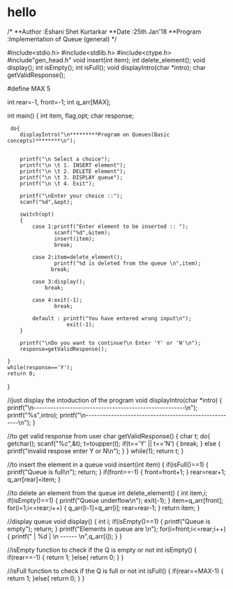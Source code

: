 # hello
/*
**Author	:Eshani Shet Kurtarkar
**Date		:25th Jan'18
**Program	:Implementation of Queue (general)
*/


#include<stdio.h>
#include<stdlib.h>
#include<ctype.h>
#include"gen_head.h"
void insert(int item);
int delete_element();
void display();
int isEmpty();
int isFull();
void displayIntro(char *intro);
char getValidResponse();

#define MAX 5

int rear=-1, front=-1;
int q_arr[MAX];

int main()
{
	int item, flag,opt;
	char response;

	 do{
		displayIntro("\n*********Program on Queues(Basic concepts)********\n");
		
	
		printf("\n Select a choice");
		printf("\n \t 1. INSERT element");
		printf("\n \t 2. DELETE element");
		printf("\n \t 3. DISPLAY queue");
		printf("\n \t 4. Exit");
		
		printf("\nEnter your choice ::");
		scanf("%d",&opt);
		
		switch(opt)
		{
			case 1:printf("Enter element to be inserted :: ");
				   scanf("%d",&item);
				   insert(item);
				   break;
				
			case 2:item=delete_element();
				   printf("%d is deleted from the queue \n",item);
				  break;
				
			case 3:display();
				break;
			
			case 4:exit(-1);
				   break;
				
			default : printf("You have entered wrong input\n");
				       exit(-1);					
		}
	
		printf("\nDo you want to continue?\n Enter 'Y' or 'N'\n");
		response=getValidResponse();
	
	}
	while(response=='Y');
	return 0;
}



//just display the intoduction of the program
void displayIntro(char *intro)
{
	printf("\n------------------------------------------------------\n");	
	printf("%s",intro);
	printf("\n------------------------------------------------------\n");
}


//to get valid response from user
char getValidResponse()
{
	char t;
	do{
		getchar();
		scanf("%c",&t);
		t=toupper(t);
		if(t=='Y' || t=='N')
		 {
		 	break;
		 }
		else
		 {
		  	printf("invalid respose enter Y or N\n");
		 }
	}
	while(1);
	return t;
}


//to insert the element in a queue
void insert(int item)
{
	if(isFull()==1)
	{
		printf("Queue is full\n");
		return;
	}
	if(front==-1)
	{
		front=front+1;
	}
	rear=rear+1;
	q_arr[rear]=item;
}


//to delete an element from the queue
int delete_element()
{
	int item,i;
	if(isEmpty()==1)
	{
		printf("Queue underflow\n");
		exit(-1);
	}
	item=q_arr[front];
	for(i=1;i<=rear;i++)
	{
		q_arr[i-1]=q_arr[i];
		rear=rear-1;
	}
	return item;
}


//display queue
void display()
{
	int i;
	if(isEmpty()==1)
	{
		printf("Queue is empty");
		return;
	}
	printf("Elements in queue are \n");
	for(i=front;i<=rear;i++)
	{
		printf(" | %d | \n ------ \n",q_arr[i]);
	}
}


//isEmpty function to check if the Q is empty or not
int isEmpty()
{
	if(rear==-1)
	{
		return 1;
	}else{
		return 0;
	}
}


//isFull function to check if the Q is full or not
int isFull()
{
	if(rear==MAX-1)
	{
		return 1;
	}else{
		return 0;
	}
}




